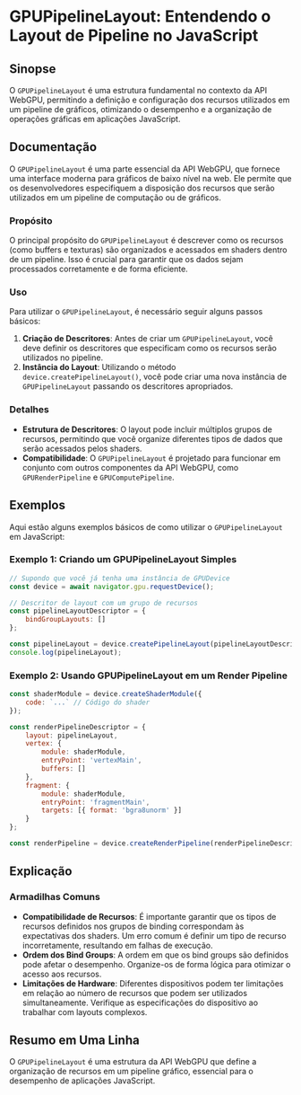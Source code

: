 <!--
Meta Description: # GPUPipelineLayout: Entendendo o Layout de Pipeline no JavaScript ## Sinopse O `GPUPipelineLayout` é uma estrutura fundamental no contexto da API Web...
Meta Keywords: gpupipelinelayout, que, recursos, pipeline, uma
-->

# GPUPipelineLayout: Entendendo o Layout de Pipeline no JavaScript

## Sinopse
O `GPUPipelineLayout` é uma estrutura fundamental no contexto da API WebGPU, permitindo a definição e configuração dos recursos utilizados em um pipeline de gráficos, otimizando o desempenho e a organização de operações gráficas em aplicações JavaScript.

## Documentação
O `GPUPipelineLayout` é uma parte essencial da API WebGPU, que fornece uma interface moderna para gráficos de baixo nível na web. Ele permite que os desenvolvedores especifiquem a disposição dos recursos que serão utilizados em um pipeline de computação ou de gráficos.

### Propósito
O principal propósito do `GPUPipelineLayout` é descrever como os recursos (como buffers e texturas) são organizados e acessados em shaders dentro de um pipeline. Isso é crucial para garantir que os dados sejam processados corretamente e de forma eficiente.

### Uso
Para utilizar o `GPUPipelineLayout`, é necessário seguir alguns passos básicos:

1. **Criação de Descritores**: Antes de criar um `GPUPipelineLayout`, você deve definir os descritores que especificam como os recursos serão utilizados no pipeline.
2. **Instância do Layout**: Utilizando o método `device.createPipelineLayout()`, você pode criar uma nova instância de `GPUPipelineLayout` passando os descritores apropriados.

### Detalhes
- **Estrutura de Descritores**: O layout pode incluir múltiplos grupos de recursos, permitindo que você organize diferentes tipos de dados que serão acessados pelos shaders.
- **Compatibilidade**: O `GPUPipelineLayout` é projetado para funcionar em conjunto com outros componentes da API WebGPU, como `GPURenderPipeline` e `GPUComputePipeline`.

## Exemplos
Aqui estão alguns exemplos básicos de como utilizar o `GPUPipelineLayout` em JavaScript:

### Exemplo 1: Criando um GPUPipelineLayout Simples
```javascript
// Supondo que você já tenha uma instância de GPUDevice
const device = await navigator.gpu.requestDevice();

// Descritor de layout com um grupo de recursos
const pipelineLayoutDescriptor = {
    bindGroupLayouts: []
};

const pipelineLayout = device.createPipelineLayout(pipelineLayoutDescriptor);
console.log(pipelineLayout);
```

### Exemplo 2: Usando GPUPipelineLayout em um Render Pipeline
```javascript
const shaderModule = device.createShaderModule({
    code: `...` // Código do shader
});

const renderPipelineDescriptor = {
    layout: pipelineLayout,
    vertex: {
        module: shaderModule,
        entryPoint: 'vertexMain',
        buffers: []
    },
    fragment: {
        module: shaderModule,
        entryPoint: 'fragmentMain',
        targets: [{ format: 'bgra8unorm' }]
    }
};

const renderPipeline = device.createRenderPipeline(renderPipelineDescriptor);
```

## Explicação
### Armadilhas Comuns
- **Compatibilidade de Recursos**: É importante garantir que os tipos de recursos definidos nos grupos de binding correspondam às expectativas dos shaders. Um erro comum é definir um tipo de recurso incorretamente, resultando em falhas de execução.
- **Ordem dos Bind Groups**: A ordem em que os bind groups são definidos pode afetar o desempenho. Organize-os de forma lógica para otimizar o acesso aos recursos.
- **Limitações de Hardware**: Diferentes dispositivos podem ter limitações em relação ao número de recursos que podem ser utilizados simultaneamente. Verifique as especificações do dispositivo ao trabalhar com layouts complexos.

## Resumo em Uma Linha
O `GPUPipelineLayout` é uma estrutura da API WebGPU que define a organização de recursos em um pipeline gráfico, essencial para o desempenho de aplicações JavaScript.
